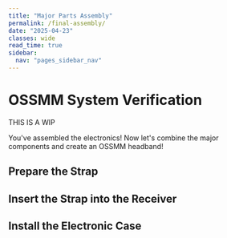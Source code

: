 ```yaml
---
title: "Major Parts Assembly"
permalink: /final-assembly/
date: "2025-04-23"
classes: wide
read_time: true
sidebar:
  nav: "pages_sidebar_nav"
---
```


# OSSMM System Verification

THIS IS A WIP

You've assembled the electronics! Now let's combine the major components and 
create an OSSMM headband!

## Prepare the Strap


## Insert the Strap into the Receiver

## Install the Electronic Case 


